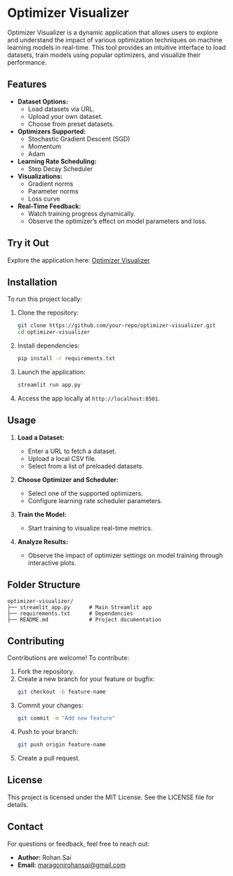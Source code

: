 # Optimizer Visualizer

Optimizer Visualizer is a dynamic application that allows users to explore and understand the impact of various optimization techniques on machine learning models in real-time. This tool provides an intuitive interface to load datasets, train models using popular optimizers, and visualize their performance.

## Features

- **Dataset Options:**
  - Load datasets via URL.
  - Upload your own dataset.
  - Choose from preset datasets.
- **Optimizers Supported:**
  - Stochastic Gradient Descent (SGD)
  - Momentum
  - Adam
- **Learning Rate Scheduling:**
  - Step Decay Scheduler
- **Visualizations:**
  - Gradient norms
  - Parameter norms
  - Loss curve
- **Real-Time Feedback:**
  - Watch training progress dynamically.
  - Observe the optimizer’s effect on model parameters and loss.

## Try it Out

Explore the application here: [Optimizer Visualizer](https://optimizervisualizer.streamlit.app/)

## Installation

To run this project locally:

1. Clone the repository:
   ```bash
   git clone https://github.com/your-repo/optimizer-visualizer.git
   cd optimizer-visualizer
   ```

2. Install dependencies:
   ```bash
   pip install -r requirements.txt
   ```

3. Launch the application:
   ```bash
   streamlit run app.py
   ```

4. Access the app locally at `http://localhost:8501`.

## Usage

1. **Load a Dataset:**
   - Enter a URL to fetch a dataset.
   - Upload a local CSV file.
   - Select from a list of preloaded datasets.

2. **Choose Optimizer and Scheduler:**
   - Select one of the supported optimizers.
   - Configure learning rate scheduler parameters.

3. **Train the Model:**
   - Start training to visualize real-time metrics.

4. **Analyze Results:**
   - Observe the impact of optimizer settings on model training through interactive plots.

## Folder Structure

```
optimizer-visualizer/
├── streamlit_app.py      # Main Streamlit app
├── requirements.txt      # Dependencies
├── README.md             # Project documentation
```

## Contributing

Contributions are welcome! To contribute:

1. Fork the repository.
2. Create a new branch for your feature or bugfix:
   ```bash
   git checkout -b feature-name
   ```
3. Commit your changes:
   ```bash
   git commit -m "Add new feature"
   ```
4. Push to your branch:
   ```bash
   git push origin feature-name
   ```
5. Create a pull request.

## License

This project is licensed under the MIT License. See the LICENSE file for details.

## Contact

For questions or feedback, feel free to reach out:

- **Author:** Rohan Sai
- **Email:** maragonirohansai@gmail.com
